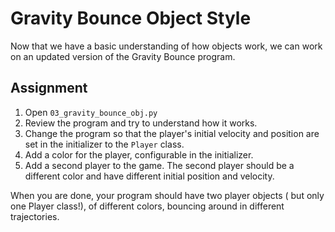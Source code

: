 # Gravity Bounce Object Style

Now that we have a basic understanding of how objects work, we can work on an
updated version of the Gravity Bounce program. 

## Assignment

1. Open `03_gravity_bounce_obj.py` 
2. Review the program and try to understand how it works.
3. Change the program so that the player's initial velocity and position are set
   in the initializer to the `Player` class.
4. Add a color for the player, configurable in the initializer.
5. Add a second player to the game. The second player should be a different
   color and have different initial position and velocity.

When you are done, your program should have two player objects ( but only one
Player class!), of different colors, bouncing around in different trajectories. 